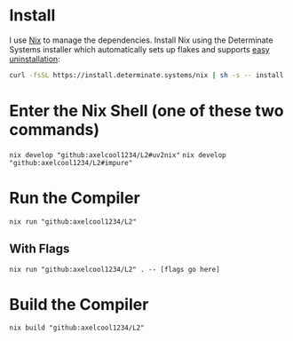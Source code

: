 # Install
I use [Nix](https://nixos.org) to manage the dependencies.
Install Nix using the Determinate Systems installer which automatically sets up flakes and supports [easy uninstallation](https://github.com/DeterminateSystems/nix-installer#uninstalling):
```bash
curl -fsSL https://install.determinate.systems/nix | sh -s -- install
```

# Enter the Nix Shell (one of these two commands)
`nix develop "github:axelcool1234/L2#uv2nix"`
`nix develop "github:axelcool1234/L2#impure"`

# Run the Compiler
`nix run "github:axelcool1234/L2"`
## With Flags
`nix run "github:axelcool1234/L2" . -- [flags go here]`

# Build the Compiler
`nix build "github:axelcool1234/L2"`
